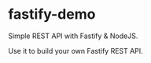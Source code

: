 # fastify-demo
Simple REST API with Fastify &amp; NodeJS.

Use it to build your own Fastify REST API.
